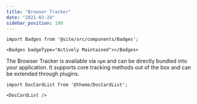 ```yaml
---
title: "Browser Tracker"
date: "2021-03-24"
sidebar_position: 100
---
```


```mdx-code-block
import Badges from '@site/src/components/Badges';

<Badges badgeType="Actively Maintained"></Badges>
```

The Browser Tracker is available via `npm` and can be directly bundled into your application. It supports core tracking methods out of the box and can be extended through plugins.

```mdx-code-block
import DocCardList from '@theme/DocCardList';

<DocCardList />
```
